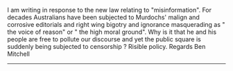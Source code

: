 I am writing in response to the new law relating to "misinformation". For decades Australians have been subjected to Murdochs'
malign and corrosive editorials and right wing bigotry and ignorance masquerading as " the voice of reason" or " the high moral
ground". Why is it that he and his people are free to pollute our discourse and yet the public square is suddenly being subjected
to censorship ? Risible policy.
Regards
Ben Mitchell


-----

